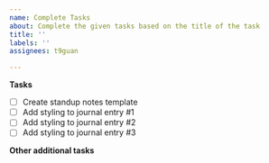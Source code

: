 ```yaml
---
name: Complete Tasks
about: Complete the given tasks based on the title of the task
title: ''
labels: ''
assignees: t9guan

---
```


**Tasks**
- [ ] Create standup notes template
- [ ] Add styling to journal entry #1
- [ ] Add styling to journal entry #2
- [ ] Add styling to journal entry #3

**Other additional tasks**
